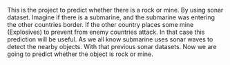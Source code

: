 This is the project to predict whether there is a rock or mine. By using sonar dataset.
Imagine if there is a submarine, and the submarine was entering the other countries border. 
If the other country places some mine (Explosives) to prevent from enemy countries attack. 
In that case this prediction will be useful. As we all know submarine uses sonar waves to detect the nearby objects.
With that previous sonar datasets. Now we are going to predict whether the object is rock or mine.
